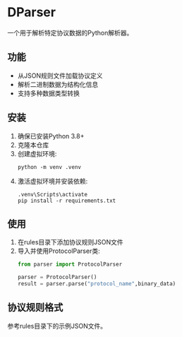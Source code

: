 # DParser

一个用于解析特定协议数据的Python解析器。

## 功能

- 从JSON规则文件加载协议定义
- 解析二进制数据为结构化信息
- 支持多种数据类型转换

## 安装

1. 确保已安装Python 3.8+
2. 克隆本仓库
3. 创建虚拟环境:
   ```
   python -m venv .venv
   ```
4. 激活虚拟环境并安装依赖:
   ```
   .venv\Scripts\activate
   pip install -r requirements.txt
   ```

## 使用

1. 在rules目录下添加协议规则JSON文件
2. 导入并使用ProtocolParser类:
   ```python
   from parser import ProtocolParser
   
   parser = ProtocolParser()
   result = parser.parse("protocol_name",binary_data)
   ```

## 协议规则格式

参考rules目录下的示例JSON文件。
